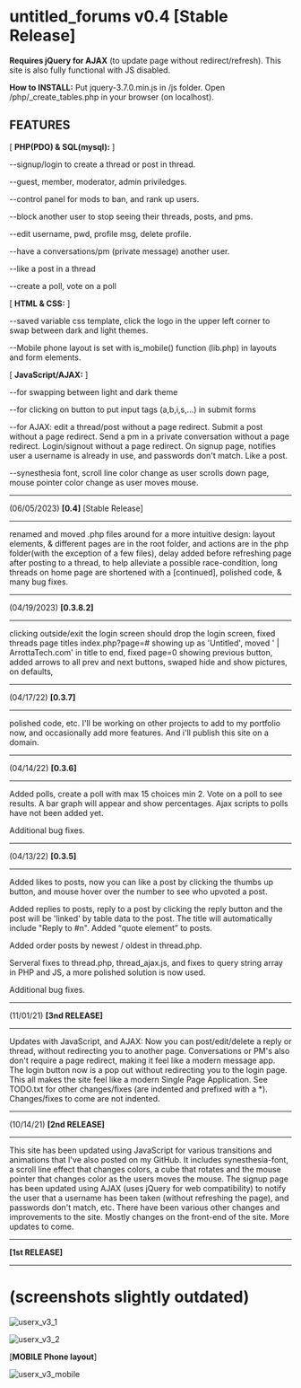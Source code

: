# untitled_forums v0.4 [Stable Release]
**Requires jQuery for AJAX** (to update page without redirect/refresh). This site is also fully functional with JS disabled.

**How to INSTALL:** Put jquery-3.7.0.min.js in /js folder. Open /php/_create_tables.php in your browser (on localhost).

## FEATURES

[ **PHP(PDO) & SQL(mysql):** ]

--signup/login to create a thread or post in thread.

--guest, member, moderator, admin priviledges.

--control panel for mods to ban, and rank up users.

--block another user to stop seeing their threads, posts, and pms.

--edit username, pwd, profile msg, delete profile.

--have a conversations/pm (private message) another user.

--like a post in a thread

--create a poll, vote on a poll

[ **HTML & CSS:** ]

--saved variable css template, click the logo in the upper left corner to swap between dark and light themes.

--Mobile phone layout is set with is_mobile() function (lib.php) in layouts and form elements.

[ **JavaScript/AJAX:** ]

--for swapping between light and dark theme

--for clicking on button to put input tags (a,b,i,s,...) in submit forms

--for AJAX: edit a thread/post without a page redirect. Submit a post without a page redirect. Send a pm in a private conversation without a page redirect. Login/signout without a page redirect. On signup page, notifies user a username is already in use, and passwords don't match. Like a post.

--synesthesia font, scroll line color change as user scrolls down page, mouse pointer color change as user moves mouse.

_______________________________________________________________________________________________
(06/05/2023) __[**0.4**]__ [Stable Release]
_______________________________________________________________________________________________
renamed and moved .php files around for a more intuitive design: layout elements, & different pages are in the root folder, and actions are in the php folder(with the exception of a few files),
delay added before refreshing page after posting to a thread, to help alleviate a possible race-condition,
long threads on home page are shortened with a [continued],
polished code, & many bug fixes.

_______________________________________________________________________________________________
(04/19/2023) __[**0.3.8.2**]__
_______________________________________________________________________________________________
clicking outside/exit the login screen should drop the login screen,
fixed threads page titles index.php?page=# showing up as 'Untitled',
moved ' | ArrottaTech.com' in title to end,
fixed page=0 showing previous button,
added arrows to all prev and next buttons,
swaped hide and show pictures, on defaults,

_______________________________________________________________________________________________
(04/17/22) __[**0.3.7**]__
_______________________________________________________________________________________________
polished code, etc. I'll be working on other projects to add to my portfolio now, and occasionally add more features. And i'll publish this site on a domain.
_______________________________________________________________________________________________
(04/14/22) __[**0.3.6**]__
_______________________________________________________________________________________________
Added polls, create a poll with max 15 choices min 2. Vote on a poll to see results. A bar graph will appear and show percentages. Ajax scripts to polls have not been added yet.

Additional bug fixes.
_______________________________________________________________________________________________
(04/13/22) __[**0.3.5**]__
_______________________________________________________________________________________________
Added likes to posts, now you can like a post by clicking the thumbs up button, and mouse hover over the number to see who upvoted a post.

Added replies to posts, reply to a post by clicking the reply button and the post will be 'linked' by table data to the post. The title will automatically include "Reply to #n". Added <q>quote element</q> to posts.

Added order posts by newest / oldest in thread.php.

Serveral fixes to thread.php, thread_ajax.js, and fixes to query string array in PHP and JS, a more polished solution is now used.

Additional bug fixes.
_______________________________________________________________________________________________
(11/01/21) __[**3nd RELEASE**]__
_______________________________________________________________________________________________
Updates with JavaScript, and AJAX: Now you can post/edit/delete a reply or thread, without redirecting you to another page. Conversations or PM's also don't require a page redirect, making it feel like a modern message app. The login button now is a pop out without redirecting you to the login page. This all makes the site feel like a modern Single Page Application. See TODO.txt for other changes/fixes (are indented and prefixed with a \*). Changes/fixes to come are not indented.
_______________________________________________________________________________________________
(10/14/21) __[**2nd RELEASE**]__
_______________________________________________________________________________________________
This site has been updated using JavaScript for various transitions and animations that I've also posted on my GitHub. It includes synesthesia-font, a scroll line effect that changes colors, a cube that rotates and the mouse pointer that changes color as the users moves the mouse. The signup page has been updated using AJAX (uses jQuery for web compatibility) to notify the user that a username has been taken (without refreshing the page), and passwords don't match, etc. There have been various other changes and improvements to the site. Mostly changes on the front-end of the site. More updates to come.
_______________________________________________________________________________________________
__[**1st RELEASE**]__
_______________________________________________________________________________________________

#  (screenshots slightly outdated)
![userx_v3_1](https://user-images.githubusercontent.com/73267302/135941971-f125d8b6-1a74-4a7b-aeec-84caa96e1d01.png)

![userx_v3_2](https://user-images.githubusercontent.com/73267302/135941955-0c1eae36-6cd2-4f14-8d90-e13291cd4a8e.png)

[**MOBILE Phone layout**]

![userx_v3_mobile](https://user-images.githubusercontent.com/73267302/135941978-f1689e28-daeb-4c22-a8a9-2ad7f867dce0.png)
